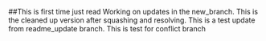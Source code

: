 ##This is first time
just read
Working on updates in the new_branch.
This is the cleaned up version after squashing and resolving.
This is a test update from readme_update branch.
This is test for conflict branch
